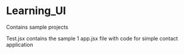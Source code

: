 # Learning_UI
Contains sample projects

Test.jsx contains the sample 1 app.jsx file with code for simple contact application
